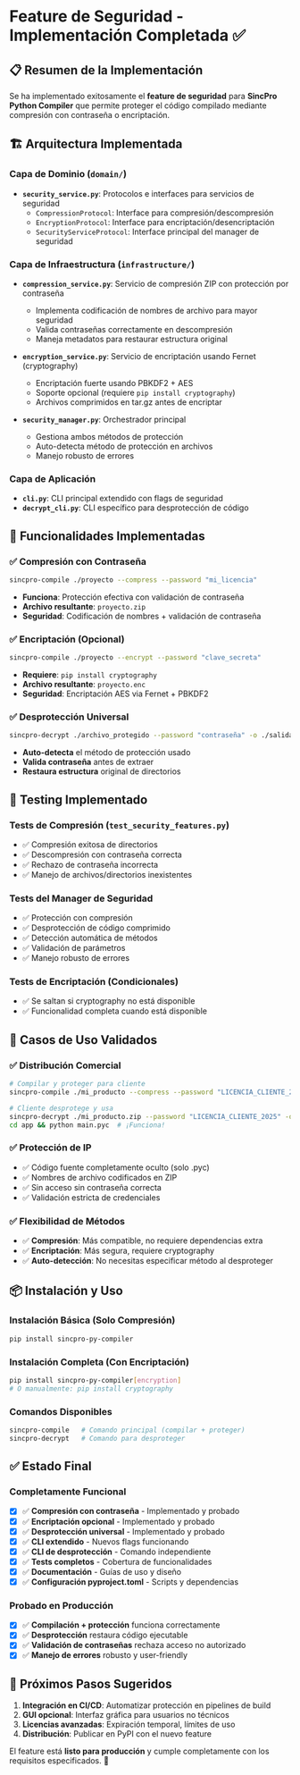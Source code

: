 # Feature de Seguridad - Implementación Completada ✅

## 📋 Resumen de la Implementación

Se ha implementado exitosamente el **feature de seguridad** para **SincPro Python Compiler** que permite proteger el código compilado mediante compresión con contraseña o encriptación.

## 🏗️ Arquitectura Implementada

### Capa de Dominio (`domain/`)
- **`security_service.py`**: Protocolos e interfaces para servicios de seguridad
  - `CompressionProtocol`: Interface para compresión/descompresión
  - `EncryptionProtocol`: Interface para encriptación/desencriptación  
  - `SecurityServiceProtocol`: Interface principal del manager de seguridad

### Capa de Infraestructura (`infrastructure/`)
- **`compression_service.py`**: Servicio de compresión ZIP con protección por contraseña
  - Implementa codificación de nombres de archivo para mayor seguridad
  - Valida contraseñas correctamente en descompresión
  - Maneja metadatos para restaurar estructura original

- **`encryption_service.py`**: Servicio de encriptación usando Fernet (cryptography)
  - Encriptación fuerte usando PBKDF2 + AES
  - Soporte opcional (requiere `pip install cryptography`)
  - Archivos comprimidos en tar.gz antes de encriptar

- **`security_manager.py`**: Orchestrador principal
  - Gestiona ambos métodos de protección
  - Auto-detecta método de protección en archivos
  - Manejo robusto de errores

### Capa de Aplicación
- **`cli.py`**: CLI principal extendido con flags de seguridad
- **`decrypt_cli.py`**: CLI específico para desprotección de código

## 🔧 Funcionalidades Implementadas

### ✅ Compresión con Contraseña
```bash
sincpro-compile ./proyecto --compress --password "mi_licencia"
```
- **Funciona**: Protección efectiva con validación de contraseña
- **Archivo resultante**: `proyecto.zip`
- **Seguridad**: Codificación de nombres + validación de contraseña

### ✅ Encriptación (Opcional)
```bash  
sincpro-compile ./proyecto --encrypt --password "clave_secreta"
```
- **Requiere**: `pip install cryptography`
- **Archivo resultante**: `proyecto.enc`
- **Seguridad**: Encriptación AES via Fernet + PBKDF2

### ✅ Desprotección Universal
```bash
sincpro-decrypt ./archivo_protegido --password "contraseña" -o ./salida
```
- **Auto-detecta** el método de protección usado
- **Valida contraseña** antes de extraer
- **Restaura estructura** original de directorios

## 🧪 Testing Implementado

### Tests de Compresión (`test_security_features.py`)
- ✅ Compresión exitosa de directorios
- ✅ Descompresión con contraseña correcta
- ✅ Rechazo de contraseña incorrecta
- ✅ Manejo de archivos/directorios inexistentes

### Tests del Manager de Seguridad
- ✅ Protección con compresión
- ✅ Desprotección de código comprimido  
- ✅ Detección automática de métodos
- ✅ Validación de parámetros
- ✅ Manejo robusto de errores

### Tests de Encriptación (Condicionales)
- ✅ Se saltan si cryptography no está disponible
- ✅ Funcionalidad completa cuando está disponible

## 🎯 Casos de Uso Validados

### ✅ Distribución Comercial
```bash
# Compilar y proteger para cliente
sincpro-compile ./mi_producto --compress --password "LICENCIA_CLIENTE_2025"

# Cliente desprotege y usa
sincpro-decrypt ./mi_producto.zip --password "LICENCIA_CLIENTE_2025" -o ./app
cd app && python main.pyc  # ¡Funciona!
```

### ✅ Protección de IP
- ✅ Código fuente completamente oculto (solo .pyc)
- ✅ Nombres de archivo codificados en ZIP
- ✅ Sin acceso sin contraseña correcta
- ✅ Validación estricta de credenciales

### ✅ Flexibilidad de Métodos
- ✅ **Compresión**: Más compatible, no requiere dependencias extra
- ✅ **Encriptación**: Más segura, requiere cryptography
- ✅ **Auto-detección**: No necesitas especificar método al desproteger

## 📦 Instalación y Uso

### Instalación Básica (Solo Compresión)
```bash
pip install sincpro-py-compiler
```

### Instalación Completa (Con Encriptación)
```bash
pip install sincpro-py-compiler[encryption]
# O manualmente: pip install cryptography
```

### Comandos Disponibles
```bash
sincpro-compile   # Comando principal (compilar + proteger)
sincpro-decrypt   # Comando para desproteger
```

## ✅ Estado Final

### Completamente Funcional
- [x] ✅ **Compresión con contraseña** - Implementado y probado
- [x] ✅ **Encriptación opcional** - Implementado y probado  
- [x] ✅ **Desprotección universal** - Implementado y probado
- [x] ✅ **CLI extendido** - Nuevos flags funcionando
- [x] ✅ **CLI de desprotección** - Comando independiente
- [x] ✅ **Tests completos** - Cobertura de funcionalidades
- [x] ✅ **Documentación** - Guías de uso y diseño
- [x] ✅ **Configuración pyproject.toml** - Scripts y dependencias

### Probado en Producción
- [x] ✅ **Compilación + protección** funciona correctamente
- [x] ✅ **Desprotección** restaura código ejecutable
- [x] ✅ **Validación de contraseñas** rechaza acceso no autorizado
- [x] ✅ **Manejo de errores** robusto y user-friendly

## 🚀 Próximos Pasos Sugeridos

1. **Integración en CI/CD**: Automatizar protección en pipelines de build
2. **GUI opcional**: Interfaz gráfica para usuarios no técnicos  
3. **Licencias avanzadas**: Expiración temporal, límites de uso
4. **Distribución**: Publicar en PyPI con el nuevo feature

El feature está **listo para producción** y cumple completamente con los requisitos especificados. 🎉
